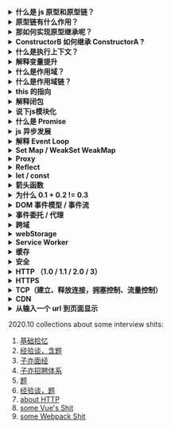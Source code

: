 <details>
<summary><b>什么是 js 原型和原型链？</b></summary>
<p>

#### 原型
js原型是为其他对象提供共享属性访问的对象。当一个对象被创建时，会有一个隐式引用指向它的原型对象或 null ，这个对象的原型对象会为其提供共享的属性访问。

#### 原型链
原型也是一个对象，因此它也有自己的原型，这样就构成了原型链，最终指向 null。

#### 联想
constructor、prototype、`__proto__`、getProtoTypeOf、setPrototypeOf

</p>
</details>

<details><summary><b>原型链有什么作用？</b></summary>
<p>

在访问一个对象的属性时，实际上是在查询原型链。当前对象是原型链的第一个元素，先检查它是否包含属性名，若包含则返回属性值，若无，接着查询原型链上的第二个原型，以此类推。

</p>
</details>

<details><summary><b>那如何实现原型继承呢？</b></summary>
<p>

#### 两种方法：

1. 可以利用 Object.create 或 Object.setPrototypeOf 方法来显示继承另一个对象，可以将它设置为原型。
2. 通过 constructor 构造函数来实现原型继承，因为 new 的实例的原型就是 constructor 的 prototype 对象。

</p>
</details>

<details><summary><b>ConstructorB 如何继承 ConstructorA ?</b></summary>
<p>

#### 分两步：

1. 子构造函数内部，采用 call/apply 合并它们的属性初始化。
2. 取出子类和超类的 prototype 对象，采用 Object.create 或 Object.setPrototypeOf 这种显示原型继承的方式，把子类的 prototype 对象的原型设为超类的 prototype 对象。

整个过程手写起来比较繁琐，ES2015 的 class 和 extends 关键字内置了这两步，推荐直接用它们去完成继承。

</p>
</details>

<details><summary><b>什么是执行上下文？</b></summary>
<p>

js 代码被解析和执行的环境的抽象概念就是执行上下文。

可以理解为当前 js 代码的执行环境。
	
</p>
</details>

<details><summary><b>解释变量提升</b></summary>
<p>

要牵扯到执行上下文的概念来解释。执行上下文的生命周期分为创建阶段和代码执行阶段。在创建阶段要做三件事情：创建变量对象、建立作用域链、绑定 this。创建变量对象时有三个步骤，先是创建 arguments 对象，形参初始化在变量对象中，然后是检查当前上下文中的函数声明和变量声明，按顺序扫描代码，发现有声明的，就把声明的函数名或变量名作为属性名提升在变量对象中，属性值就是函数的引用或 undefined ，注意函数声明提升的优先级大于变量声明提升。这三个步骤就是所谓的变量提升。
</p>
</details>

<details><summary><b>什么是作用域？</b></summary>
<p>

作用域其实只是一套配合引擎根据标识符查找变量的规则。简言之，作用域只是一套规则，并非有些人理解的 js 的执行环境，可以结合作用域链理解为当前执行上下文的变量对象。

</p>
</details>

<details><summary><b>什么是作用域链？</b></summary>
<p>

当前执行环境和上层执行环境的一系列变量对象组成了作用域链，其首端永远是当前执行环境的变量对象，末端永远是全局环境的变量对象。它保证了引擎对符合访问权限的变量和函数的有序访问。

</p>
</details>

<details><summary><b>this 的指向</b></summary>
<p>

谁调用函数，函数内部 this 就指向谁，没人调用就默认绑定到全局对象(web -> window)。

call/apply/bind 会手动改变 this 指向。

new 关键字会改变 this 指向。（优先级最大）

</p>
</details>

<details><summary><b>解释闭包</b></summary>
<p>

引用《你不知道的 js 》原话：当一个函数能记住并访问其定义时所在的作用域(执行上下文的变量对象)时，就产生了闭包。无论这个函数在哪执行。

也正因为闭包使得闭包函数记住了其定义时所在的作用域，所以闭包会导致内存高占用，但绝不是导致内存泄漏的原因。内存泄漏的原因都是开发者不小心钻了标记清除和以前的引用计数方法的空子，是人为的。比如说定义个全局变量，然后写个闭包，把闭包函数的引用赋值给这个全局变量，那么闭包函数的作用仅仅只是保存了上层执行环境的变量对象，真正造成内存泄漏的是`闭包函数引用赋值给了全局变量`，标记清除从根对象引用到全局变量，全局变量又引用到了闭包函数，所以闭包函数执行完后还被引用着也不会被垃圾回收，导致内存泄漏。

</p>
</details>

<details><summary><b>说下js模块化</b></summary>
<p>

##### 为什么需要？
一开始没有模块化的时候，所有代码都在一个 js 文件内。当项目大且复杂时，会导致代码难以维护。
##### 原始模块化
没有模块标准之前的原始模块化就是用对象或立即执行函数配合闭包来实现的，这种方式都有缺点就是都能访问到全局变量，并且各个依赖间的关系模糊不明确。
##### 模块化规范的演变以及各个规范的区别
之后出了 AMD、CMD、COMMONJS、ES6模块加载规范。

**AMD 规范**是伴随着 require.js 的发展而产生的规范，规定了使用 requireJS 时，怎样书写 define 函数，也就是规范了 requireJS 定义模块、导出模块、导入模块的写法。

**CMD 规范**则是伴随着玉伯开发的 sea.js 的发展而产生的规范，规定了使用 seaJS 时定义模块、导出模块、导入模块的写法。国内用的较多，国外用的多的还是 AMD 规范和 requireJS

###### AMD 规范和 CMD 规范的区别
1. AMD 推崇依赖前置，CMD 推崇依赖就近。也就是使用 AMD 规范，依赖必须在一开始就写完，CMD 的话可以啥时候用到在那之前写明导入模块就行。
2. AMD 会先把所有模块加载完再执行代码。CMD 则是遇到 require() 函数的时候再加载模块，根据依赖就近，也就是需要用到了再加载。

注意： 两者规范都是异步加载模块，适用于浏览器端。

**COMMONJS 规范**是服务端 node 环境的模块加载规范。是同步加载模块的，因为服务端模块文件存放在硬盘中，加载很快，不用考虑异步加载。并且模块中导出的是值的拷贝。（导出引用类型的话也是导出引用的拷贝）

**ES6 module**是 ES6 之后纳入规范的模块加载方案，是可以取代 AMD 和 COMMONJS 成为浏览器服务器通用的模块解决方案。

###### ES6 方案与 COMMONJS 方案的区别
1. COMMONJS 输出的是值的拷贝，ES6 Module 输出的是值的引用，模块内部改变了会影响到导出的值。
2. COMMONJS 模块是在运行时（代码执行时）加载，ES6 Module 是在编译时输出接口。

ES6 Module 的对外接口仅仅只是一个静态定义，在代码编译阶段就会生成接口，借此我们可以作静态分析，比如 TS 强大的类型系统就是编译时有效运行时无效，类型检查属于一个静态分析。

</p>
</details>

<details><summary><b>什么是 Promise</b></summary>
<p>

##### 什么是 Promise ?
Promise 是 ES6 后引入规范的内置构造函数，接收一个回调函数作为参数，回调函数的参数是 resolve，reject，这两个参数是 Promise 构造函数内部的方法。实例化 Promise 后会生成一个 promise 对象，这个对象有三种状态，pending、fulfilled 和 rejected，初始状态为 pending，当回调函数中执行 resolve 或 reject 后，promise 对象的状态就变化为 fulfilled 或 rejected，状态变化是不可逆的。Promise 构造函数的原型上还有个 then 方法，接收两个回调作为参数，当 promise 状态变为 fulfilled 时会异步执行 then 方法的第一个参数回调并把 resolve 出来的值作为该回调的参数，当 promise 状态变为 rejected 时会异步执行 then 方法的第二个参数回调并把 reject 出来的值作为该回调的参数。

##### Promise 的特点
promise 的特点包括:

1. promise 对象的状态是不可逆的，保证了 then 的参数回调只会执行一次，状态改变后要么执行第一个参数回调要么执行第二个参数回调。
2. Promise 构造函数的参数回调会立即执行，一经创建无法中断。
3. Promise 会吃掉错误，也就是 Promise 内部的错误包括 then 链的错误无法被外部的 try catch 捕捉，只能传递到 Promise 的 catch API （也就是 then 方法的第二个参数回调）中处理。
4. 因为 then 方法的返回值是一个新的 Promise 对象，所以可以链式调用。
5. then 的两个参数回调是异步执行的，注册在微任务队列中。


</p>
</details>

<details><summary><b>js 异步发展</b></summary>
<p>

##### 1. 回调函数的方式处理异步任务

缺点有：

（1）回调地狱

当处理多个异步任务并且有依赖关系，就会写成回调中嵌套回调的形式，嵌套得多了会导致回调地狱，让代码难以调试维护。

（2）断开堆栈信息

因为它是异步任务的回调，当执行栈空闲的时候才会从任务队列中取出任务来执行，假如嵌套的回调中某个回调发生错误了，堆栈信息只有这个回调的函数上下文信息，无法追踪整体来源。

（3）控制反转

假如当我们使用某些第三方库的 api 来发送请求时，我们把回调传给这个 api 去接收异步任务的结果，当在回调函数中拿不到目标值时，那么可能是自己代码写错了，也可能是这个 api 内部发生了错误导致回调没有执行或者执行多次。

##### 2. Promise 处理异步任务

处理方式就是用 Promise 包裹异步任务，当异步任务结束后，把异步任务的结果 resolve 出去。此时就会改变 promise 对象的状态，调用 then 的参数回调，在 then 的参数回调中就可以拿到目标值。

优点：

（1）解决回调地狱： 对于有依赖关系的异步任务来说可以利用 then 链式调用的方式解决，代码看上去更人性化。

（2）解决控制反转： 因为 promise 对象的状态不可逆，那么状态改变后只可能执行 then 的回调一次，而不会不执行或执行多次。

缺点：

Promise 内部会吃掉错误，也就是 Promise 内部发生的错误无法被外部的 try catch 捕捉，只能在内部传递到 catch API（也就是 then 的第二个参数回调）中处理。 不会影响阻断 js 脚本。

##### 3. Generator 函数处理异步任务

Generator 函数会返回一个迭代器对象，所谓迭代器对象也就是一个具有 next 方法的对象，执行 next 方法会返回一个对象，这个对象有两个属性，value 属性表示当前值，done 属性表示迭代是否结束。

当执行一次返回的迭代器对象 next 方法时，会执行函数中第一个 yield 关键字后面的表达式，处理异步任务的话就把异步任务放在 yield 关键字后面，当异步任务执行完时，再次执行一次 迭代器对象 的 next 方法，并把异步任务的结果作为参数传进去，这个结果就会作为上一个 yield 表达式的返回值，并且因为又执行了一次 next 方法，就会去执行第二个 yield 表达式的异步任务。以此类推，重复上述过程，执行剩余代码。

以上就是 Generator 函数处理异步任务的用法，因为以上的 next 方法都是手动执行的嘛，13 年 TJ 大神写了个 CO 模块可以自动执行上述流程，我们再用 Promise 包裹一下这个流程，返回 Promise 对象，把最终结果 resolve 出去，就实现了 Async Await 的语法糖。

##### 4. Async Await 处理异步任务

Async Await 其实就是 Generator 函数和自动执行器的语法糖，最终返回一个 promise 对象。

优点：

（1）以同步的方式去写异步代码，代码看上去更简洁。

（2）可以用 try catch 捕获错误

缺点：

假如处理的多个异步任务之间没有依赖关系的话，那执行完一个异步任务再去执行下一个异步任务太浪费时间和性能。

对于这种情况可以用 Promise.all([异步任务1， 异步任务2，...]) 方法来解决。

</p>
</details>

<details><summary><b>解释 Event Loop</b></summary>
<p>

浏览器引擎线程在执行 js 脚本的时候，遇到同步代码按顺序执行，遇到异步任务交给浏览器渲染进程下相应的线程去处理。

（浏览器是多进程架构，有 Browser 主进程，负责协调、调度其余进程；GPU 进程；网络进程；渲染进程。  渲染进程中包含引擎线程、渲染线程、http 请求线程、定时器线程等，异步任务就是交给渲染进程下的相应线程处理。）

当异步任务有了结果后，比如在定时器线程计时完成后，会把异步任务的回调注册在任务队列中。当引擎的执行栈空闲时，就会从任务队列中取出任务来执行。

任务队列分为宏任务队列和微任务队列，执行栈从任务队列中取任务执行时会依照一个规则：先清空微任务队列的任务，再取出一个宏任务队列的任务。以此类推，循环这个规则重复执行。这个循环就叫事件循环。

微任务队列任务包括但不限于： Promise.then() 中的参数回调、Process.nextTick()、MutationObserver 等

宏任务中的队列包括但不限于： scripts 脚本、事件、定时器 等

</p>
</details>


<details><summary><b>Set Map / WeakSet WeakMap</b></summary>
<p>

这些都是 ES6 后引入的新数据结构。

Set 类似于数组，区别在于 Set 内的元素都是唯一、不重复。

WeakSet 与 Set 的区别在于内部元素只能是对象，并且 WeakSet 对对象的引用是弱引用，也就是当 WeakSet 外部对该对象没有引用时，垃圾回收机制会不考虑 WeakSet 对其的引用，把它回收了。

Map 是类似于对象的键值对哈希结构，与对象的区别在于对象的 key 是字符串类型， Map 的 key 任何类型可以。

WeakMap 与 Map 的区别在于 key 只能是对象。并且对对象的引用也是弱引用。

</p>
</details>

<details><summary><b>Proxy</b></summary>
<p>

Proxy 是 ES6 的语法，代理目标对象，用户操作代理对象，可以拦截目标对象的 getter setter in 操作符等。

Object.defineProperty 是拦截对象的所有属性，只能拦截 getter setter，并且无法检测到对象新增或删除操作。

> Tips: <br />
> 尤大在 issues 明确说过，Object.defineProperty 是可以检测到数组下标的，为什么改用拦截器的方式去重写操作数组的 API 方法去作变更数组通知依赖更新，是因为性能问题，并且数组 length 属性不能设置 getter setter。


</p>
</details>

<details><summary><b>Reflect</b></summary>
<p>

Reflect 是 ES6 后引入的新的内置对象，目的在于提供用户操作明显属于对象内部的方法。

像 Object.defineProperty 这种明显是对象内部的方法在之后的提案中都会设置成 Relect 的属性。

（Reflect 拥有所有 Proxy 的拦截方法，可以结合使用。）

</p>
</details>

<details><summary><b>let / const</b></summary>
<p>

用这种方式声明的变量，变量都会被提升到暂存性死区中，赋值前不可访问，否则报错。

同时用 const 声明的变量不能改变。这点对于引用类型的值来说指的是引用地址不能改变。

</p>
</details>

<details><summary><b>箭头函数</b></summary>
<p>

比 ES5 函数表达式的更简洁的写法。

1. 没有 arguments
2. 没有 prototype 
3. 没有自己的 this (沿着作用域链找)
4. 没有构造器，不能被 new

</p>
</details>

<details><summary><b>为什么 0.1 + 0.2 != 0.3</b></summary>
<p>

js Number 类型的实现是完全符合双精读浮点数标准的。

在浮点数转化为二进制的时候可能会丢失一次精度，计算过后转化为十进制的时候也可能丢失一次精度。

所以对于有些浮点数之间的计算结果不符合预期。

解决方案：

js 内置了一个最小精度值在 ` Number.EPSILON `上。

判断方式 `0.1 + 0.2 === 0.3 ` 变为 `Math.abs(0.1 + 0.2 - 0.3) <= Number.EPSILON `

</p>
</details>

<details><summary><b>DOM 事件模型 / 事件流</b></summary>
<p>

1. 捕获
2. 触发
3. 冒泡

当一个事件发生时，会从 window 对象往触发事件的目标节点去捕获，到达目标节点会触发事件，然后把事件一层层往上传递。


</p>
</details>

<details><summary><b>事件委托 / 代理</b></summary>
<p>

因为事件流有冒泡阶段，所以可以在上层节点中监听事件，当子节点触发事件后会冒泡往上传递，触发上层节点的事件监听，执行事件回调。

</p>
</details>

<details><summary><b>跨域</b></summary>
<p>

当浏览器端的请求不符合同源策略时，就会产生跨域。 同源是指：主机号、协议、端口号都相同。

解决方法：

1. jsonp 

现在用的不多，核心是与后端交流维护一个回调函数名称，在后端代码中执行该函数，并把数据作为参数传递进去。在前端中，因为 script 标签不受同源策略影响，可以利用 src 指向一个地址，并把回调函数的名字作为地址的参数，然后定义这个回调函数体，在回调函数中可以拿到数据。

缺陷只能发送 GET 请求。

2. CORS

核心就是让后端添加个域名白名单。

这个方法的请求分为简单请求和复杂请求。复杂请求会在正式发送请求之前先发送一个 `option` 预检请求，询问服务端能否交互。

假如请求是：

- GET 
- POST 
- HEAD

并且 Content-Type 的值仅限于:
- text/plain
- multipart/form-data
- application/x-www-form-urlencoded

就是简单请求，其余都算是复杂请求。

3. node 端代理

让请求从服务器端发出自然就绕过了浏览器的同源策略。

利用 express 搭建一个小型的 node 服务，利用 express.Router() 路由功能去代理前端发送的请求，让真实请求从 node 服务中发出，拿到响应后返回给浏览器端。

4. 其余方法如：document.domain、postmessage 等

</p>
</details>

<details><summary><b>webStorage</b></summary>
<p>

##### 1. cookie

HTTP是无状态协议，仅仅只是客户端发送请求，服务器响应请求。可以利用 cookie 来记录状态。

cookie 在服务端通过 Set-Cookie 响应头设置，存储于浏览器端。**大小只有 4 kb**，可以通过设置 Expires 来设置过期时间或者设置 Max-age 设置有效期。

cookie 在再次请求同一个服务器时会被自动带上，它始终往返在客户端与服务端之间，容易被第三方拦截获取，具有一定的**安全隐患**，但可以通过设置一些属性来缓解攻击风险，比如：

	1. 设置 `httpOnly` 让 js 无法访问 cookie，这一定程度上缓解了 XSS 攻击
	2. 设置 `secure` 属性让只有 https 加密过的请求才会带上 cookie
	3. 设置 `SameSite` 让跨域请求无法带上 cookie，这一定程度上缓解了跨站请求伪造 CSRF 攻击

(默认的跨域请求就不会带上 cookie, 设置 withCredentials 才会允许)

除此之外，因为每次请求都会带上 cookie 的所有内容，但有时服务端可能只需要其中某一些就够了有时不需要用到 cookie ，所以当请求多时会造成**性能浪费**，

>	一般 cookie 可以配合 session 使用，（session 是服务端的存储方案，在服务端创建、存储于服务端，默认有效 30 分钟，若 30 分钟内使用了 session 就会再次激活 30 分钟。）当用户登录后第一次请求服务端，在服务端创建一个存储用户 id 的 session，然后把这个 session 的唯一 id 设置为 cookie 存储在浏览器端，当浏览器再次向该服务器请求时就会自动带上 cookie，服务端解析到 sessionid ，就可以确定当前用户 id 是谁。

##### 2. localStorage

存储在浏览器端，可以存储 5M 大小，有内置的 api 操作存取，除非手动清除否则存储期为无限。

##### 3. sessionStorage

存储在浏览器端，可以存储 5M 大小，但存储期限是会话级别的，关闭页面就会清理存储。

##### 4. indexDB

浏览器端的数据库，存储数据量为无限。并且除非手动清理否则存储期限为无限。

</p>
</details>

<details><summary><b>Service Worker</b></summary>
<p>

运行在浏览器背后的独立线程，可以在这个线程中执行 js 代码。

（使用 Service Worker ，传输协议必须是 https）
</p>
</details>

<details><summary><b>缓存</b></summary>
<p>

有两种类型的缓存：强缓存和协商缓存

##### 强缓存

强缓存就是服务端响应的结果还没有过期，不用发送 http 请求，直接使用缓存。

在 http 1.0 时代，服务端会在响应头中设置 `Expires` 字段设置缓存的过期时间点，在这个时间点内浏览器都可以直接使用缓存。

但是服务器上的时间可能和浏览器端的时间不一致，所以这种方式有缺陷。

在 http 1.1 之后，都用 `Cache-Control` 字段来控制，可以设置 max-age 来设置缓存的有效期，在这有效期内浏览器端都可以直接使用缓存无需发送请求。

##### 协商缓存

当强缓存失效的时候，就采用协商缓存的机制，会带着`缓存 tag `向服务端发送请求，服务端根据这个缓存 tag 来判断怎样响应。

有两种方式设置缓存 tag：

第一种方式是：

在服务端第一次响应结果的时候，会在响应头设置个 `Last-Modified` 字段来指示服务端资源最后的更新时间点，当浏览器再次发送请求时，会把这个值放到请求头的 `If-Modified-Since` 字段中一起发送，当服务端收到请求后，会对比 `If-Modified-Since` 的值和**服务端资源的最后更新时间点**，如果相同的话，代表服务端资源没有改变，返回个 304 的响应头，让浏览器继续使用缓存。如果不同，就跟常规的 HTTP 请求响应流程一样，返回最新的资源。

第二种方式是：

在服务端第一次响应的时候，在响应头设置 `Etag` 字段，`Etag` 的值是服务端通过某种算法计算出当前内容的唯一哈希值，是资源文件的唯一标识。当资源改变了，`Etag` 的值自然也跟着改变。当再次请求服务端时，会把 `Etag` 的值放在请求头的 `If-None-Match` 字段中，服务端解析到 `If-None-Match` 的值，与当前资源的唯一标识进行对比，如果相同，代表资源没改变，响应 304 响应头，告诉浏览器直接使用缓存，如果不同，则和常规 HTTP 请求响应流程一样，返回最新的资源。

区别：

Last-Modified 只是记录的时间点，但是 `Etag` 需要通过某种算法计算出一个哈希值，显然用记录时间点的方式性能更好。


</p>
</details>

<details><summary><b>安全</b></summary>
<p>

##### 1. XSS 

XSS 攻击就是跨站脚本攻击，攻击的手段就是让浏览器执行恶意的 js 代码。

XSS 攻击有三种类型：存储型、反射型、文档型

存储型攻击就是比如用户在评论框中写一段恶意代码，在评论后这段恶意代码会存入到数据库中，页面中要把这段评论渲染出来时就会执行这段恶意代码。可能用恶意代码获取 cookie 或啥的信息来干坏事。

反射型攻击就是恶意脚本作为网络请求的一部分，给请求加个参数，参数的值是一个 script 标签以及 js 脚本，服务端收到请求后把参数的值响应回去的话，浏览器就会把它当成 HTML 的一部分去作解析，自然也执行了恶意脚本。

文档型攻击就是通过某种方法（wifi 路由器劫持）拦截网络传输数据包，然后修改数据包返回给浏览器，有些黑客挂黑页就可以通过这种方式。

防范措施：

1. cookie 里面不要存敏感信息，这样恶意脚本拿到 cookie 了也没办法

2. SET-COOKIE  的时候设置个 httponly 属性，不允许 js 获取 cookie

3. 不要相信用户的输入，对用户的输入都需要转义过滤一遍

4. 利用浏览器中的内容安全策略 CSP 作防范

##### 2. CSRF

跨站请求伪造攻击，就是伪造请求的攻击手法。

假如在某个论坛点击了张小姐姐的图片，这个图片实际上是个链接，会发送请求，就可能遭受攻击。

比如用户登录过交通银行的网站存钱，在交行存于用户浏览器客户端的 cookie 还没过期的时候，用户在某个论坛点了小姐姐的图片，图片链接发送的请求可能就是向交通银行发送个转账的请求，因为都是向交行服务器发过请求，所以请求会自动带上 cookie。交行服务器就认为是用户本人发送的转账请求，就出事了。

防范措施：

1. Set-Cookie 设个 SameSite: Strict 属性，就会让交行的转账请求只能在交行的页面去点击发送才能得到响应，在第三方论坛去点击发送就得不到响应。

2. 验证来源站点，就是请求头中的 Origin 和 Referer 字段，不过这可以伪造的，用处不大。

3. 利用 CSRF Token，服务端响应个 token 字符串在浏览器端，浏览器端发送请求的时候带上这个 token，服务端校验 token。 这个 token 一般不容易被第三方站点获取到。

</p>
</details>

<details><summary><b>HTTP （1.0 / 1.1 / 2.0 / 3）</b></summary>
<p>

HTTP 协议就是超文本传输协议，定义了客户端与服务端交换报文的格式与方式。是一种无状态协议，服务端不会保留客户的任何信息（可以用 cookie 来维持状态）

HTTP 协议有两种连接方式：持续连接与非持续连接。

HTTP 1.0 默认是非持续连接，TCP 连接在传输完数据后会释放连接，除非请求头和响应头都设置了 `connection: keep-alive`才会复用 TCP 连接。

HTTP 1.1 之后就是默认持续连接，默认多个请求复用 TCP 连接。但是在 HTTP 1.1 中，服务端只能按顺序去响应请求，响应完一个请求后才能响应下个请求，假如一个请求响应的时间长了，就会导致后面的请求只能排队等着，这就是所谓的 `队头阻塞`。 解决这方法只有两种： 1. 减少请求（合并脚本、雪碧图就是这个目的）2. 建立多个 TCP 连接来供以复用。但是 Chrome 浏览器中有个 TCP 队列，只允许同时建立 6 个 TCP 连接。

##### HTTP 1.1 与 HTTP 1.0 的区别

1. HTTP 1.1 默认持续连接，HTTP 1.0 默认非持续连接。
2. 控制缓存的字段 HTTP 1.0 只有 `Expires` 控制缓存的过期时间点、`Last-Modified` 和 `If-Modified-Since` 控制缓存最后更新的时间点。在 HTTP 1.1 中引入 `Cache-Control: Maxx-age=xxx` 来设置缓存的有效期、`Etag` 来设置缓存的唯一标识符、`If-None-Match` 来比对缓存的唯一标识符等。
3. HTTP 1.0 服务端响应内容都是一股脑全部把资源响应过去，假如请求只需要请求资源的一部分，就浪费了带宽性能，HTTP 1.1 就可以实现响应资源的一部分，也可以断点续传。

##### HTTP 2.0

HTTP 2.0 的特点与比 HTTP 1 时代好的地方：

1. 二进制文本

对于 HTTP 1 来说，头信息必须是 ASCII 编码的文本，数据体可以是文本可以是二进制。但是 HTTP 2.0 中可以设置头信息和数据体都得为二进制，统称为帧，头信息帧和数据帧，是多路复用的基础。

2. 多路复用

默认复用 TCP 连接，多个请求复用一个 TCP 连接，并且客户端和服务端都可以同时发送请求或响应，解决了 HTTP 1.1 中排队响应的`队头阻塞`的问题。

3. 数据流

在传输数据阶段，传输一串连续的数据，相邻的数据包可能分属于不同的请求或响应的。 HTTP 2.0 中引入的数据流的概念，判定属于同一个请求或响应的所有数据为一个数据流，有一个特殊的标识。

4. 头信息压缩

对于 HTTP 2.0 中，请求头和响应头都会经过压缩后再发送，效率更高。并且客户端和服务端会维护一个头信息表，列出各个字段对应的索引，在传输的时候只需要传输索引就行了。

5. 服务端推送

服务端可以不经请求，主动向客户端推送资源。

##### HTTP 2.0 的缺陷

因为 HTTP 2.0 多路复用会复用同一个 TCP 连接，导致多个数据流都会应用同一个 TCP 的流量状态控制机制和拥塞控制机制。假如一个数据流堵塞了，会导致后面的数据流传输过程都堵住。但这个问题是因为 HTTP 2.0 也是基于 TCP 协议的，可以算是 TCP 的问题不是 HTTP 2.0 自身的问题。

##### HTTP 3

故此，谷歌团队开发了个新的协议叫作 QUIC,它是基于 UDP 开发的协议，将引用于 HTTP 3

##### 状态码

1xx: 服务端接收到了请求

2xx: 成功响应

3xx: 资源重定向，常见的有: 304

4xx: 浏览端发生错误，常见有：404

5xx: 服务端发生错误

</p>
</details>

<details><summary><b>HTTPS</b></summary>
<p>

HTTPS 是加强版的 HTTP 。因为 HTTP 中数据传输是明文传输，并且被中间人截取篡改的话都无法被发送方和接收方知道。

HTTPS 在 HTTP 的传输数据过程之前做了一层 `TLS/SSL` 握手，把传输的数据加密。

##### 加密原理

结合了三种方法一起加密。

其一是对称加密，对称加密就是发送方接收方都使用同一个密钥对数据加密解密。但是密钥需要经过网络传输，会被中间人截取到了。中间人拿到密钥了就不存在加密后的信息了。

其二是非对称加密，非对称加密有一个自己的私钥和对外公开的公钥，用公钥加密的数据必须用私钥解，用私钥加密的数据必须用公钥解。客户端可以用服务端的公钥加密对称加密的密钥（简称对称密钥），然后把加密后的对称密钥发给服务端，服务端用自己的私钥解密得到对称密钥，客户端服务端就拥有相同的对称密钥了，通过这种方式中间人就无法直接截取到对称密钥了。 但是中间人还可以截取到服务端传输给客户端的公钥。这样就要结合数字证书了。

其三就是数字证书，核心是要公证处的权威。 结合数字证书方法就是服务端先用一个 hash 算法加密自己的公钥和其他信息生成`消息摘要`，然后借助公证处的私钥加密消息摘要形成`签名`，服务端把签名和原始信息（未用 hash 算法加密的公钥和其他信息）一起发送给客户端。签名和原始信息合起来就是`数字证书`这里就算中间人截取了签名和原始信息，因为公证处的权威它无法解密签名，只能篡改原始信息。当客户端接收到签名和原始信息后，会用相同的 hash 算法把原始信息加密生成消息摘要，然后用公证处的公钥解密签名，拿到消息摘要，对比生成的消息摘要和解密拿到的消息摘要，如果不同，就代表原始信息被中间人篡改了，如果相同就代表没被中间人截取。那么就利用原始信息中服务端发给我们的公钥，把对称密钥加密，发送给服务端，服务端用自己的私钥解密得到对称密钥，客户端服务端双方就拿到了安全的对称密钥。之后传输数据的时候就用这个对称密钥把数据加解密就行。

##### TLS 握手过程
1. 客户端发送请求
2. 服务端返回一个数字证书
3. 客户端从数字证书中拿到服务端的公钥，发送公钥加密后的对称密钥
4. 服务端用自己的私钥解密得到对称密钥。
5. 建立 TCP 连接传输数据，每次传输数据前都用对称密钥加解密。


RSA 加密的开销大，无法传输大数据量

对称加密的计算开销小。

*** ssl offload ***

</p>
</details>

<details><summary><b>TCP（建立、释放连接，拥塞控制、流量控制）</b></summary>
<p>

TCP 协议是基于连接、可靠数据传输的协议。且是全双工通信，通信双发都可以接收、发送数据报。

##### TCP 与 UDP 的区别

TCP 在传输数据之前会建立连接，传输完数据之后释放连接，让传输数据过程可靠。并且具有**重传机制**，发送方发送数据报，假如因为某种原因规定时间内没有到达接收方，则会重传该数据报。且对传输数据有流量状态控制机制和拥塞控制机制。

UDP 是无连接的，也没有重传机制，容易在传输过程中丢包，但传输速度快。

##### 流量状态机制

控制发送方数据报的发送速率，使得与接收方的接收速率一致。

##### 拥塞控制机制

也是控制发送方数据报的发送速率，假如当网络问题数据报传输得慢，就控制发送方发慢点，免得发送那么多数据报都堆积堵塞在传输过程中了，网络顺畅了一股脑让接收方接收那么多数据。

##### 三次握手建立连接

第一次握手： 客户端向服务端发送一个 SYN 申请建立连接数据报，客户端状态变为 SYN_SENT 。

第二次握手： 服务端接收到 SYN 数据报后，响应个 ACK 应答数据报，表示已接收到建立连接数据报。服务端状态变为 SYN_RCVD。

第三次握手： 客户端在收到 ACK 应答数据报后，再发送一个对该应答数据包的应答数据报给服务端，客户端状态变为 ESTABLISHED，服务端在收到应答数据报后状态也变为了 ESTABLISHED ，建立了连接。

***为什么需要三次而两次握手不行？***

为了避免第一次握手客户端发起的失效数据报又到达了服务端。

> 因为 TCP 有重传机制，假如第一次握手发送的数据包因为什么原因阻塞了，客户端会再发送一次相同的 SYN 建立连接数据报。当传输数据完成释放了连接后，阻塞了的数据包又到达了服务端的话，如果两次握手就能建立连接，服务端响应个 ACK 应答数据报就建立连接了，这种情况肯定不行。

##### 四次挥手释放连接

第一次挥手: 客户端发送申请释放连接的 FIN 数据报，状态变为 `FIN-WAIT-1`。
第二次挥手: 服务端收到客户端发送的 FIN 数据报后，响应个 ACK 应答数据报，表示自己收到了你的释放连接请求，此时就不允许客户端向服务端发送数据了，但是服务端依然可以向客户端发送数据，属于半连接状态。服务端状态变为 `CLOSED_WAIT`。
第三次挥手: 服务端向客户端发送完数据后，发送一个申请释放连接的 FIN 数据包，此时服务端的状态为 `LAST-ACK`
第四次挥手：客户端在接收到服务端的释放连接数据包后，应答一个 ACK 数据包，一段时间后状态变为 `CLOSED`，服务端收到应答数据报后状态变为 `CLOSED`。

***为什么需要四次而不是三次？***

需要四次是因为 TCP 是全双工通信，接收方发送方想要释放连接都必须要发送一个申请释放连接的 FIN 数据报以及收到对方的应答数据报才能关闭双方的连接。

所谓的三次就行，就是把第二次挥手和第三次挥手结合在一起，当服务端收到客户端发送的释放连接数据报后，等自己把数据都响应给客户端后，再把应答 ACK 数据包和申请释放连接 FIN 数据报一起发给客户端。这样会导致一种情况：服务端收到客户端的释放连接数据报后，继续向客户端传输数据，如果传输数据的时间长了的话，会让客户端认为服务端没接收到我发的释放连接数据报，触发重传机制，让客户端不断发送 FIN 数据报。


***为什么客户端最后会等到一段时间？***

这是为了保证第四次挥手的应答数据能够到达服务端，如果不等待一段时间就关闭的话，假如最后一个应答数据报丢失或出错了，客户端关闭了无法触发重传机制，导致服务端不能正常关闭。



</p>
</details>

<details><summary><b>CDN</b></summary>
<p>

CDN 的意思就是内容分发网络。给请求发送方提供一个就近资源访问的能力。

当你发送一个请求时，不会请求到源服务器上，而是请求离你最近的一个服务器，该服务器返回的资源跟源服务器一样的，减轻了源服务器的压力，也提高了请求方拿到资源的速度。

</p>
</details>

<details><summary><b>从输入一个 url 到页面显示</b></summary>
<p>
</p>
</details>


2020.10 collections about some interview shits:

1. [基础拾忆](https://juejin.im/post/6844904116552990727#heading-68)
2. [经验谈，含题](https://juejin.im/post/6854573214832689166)
3. [子亦面经](https://juejin.im/post/6844903928442667015#heading-141)
4. [子亦招聘体系](https://juejin.im/post/6844904093425598471#heading-49)
5. [题](https://juejin.im/post/6844904151369908232#heading-5)
6. [经验谈，题](https://juejin.im/post/6844904181627781128#heading-14)
7. [about HTTP](https://juejin.im/post/6844904121510854664#heading-3)
8. [some Vue's Shit](https://juejin.im/post/6844904084374290446#heading-7)
9. [some Webpack Shit](https://juejin.im/post/6844904094281236487#heading-18)
